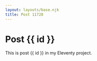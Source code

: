 ```yaml
---
layout: layouts/base.njk
title: Post 11728
---
```


# Post {{ id }}

This is post {{ id }} in my Eleventy project.
